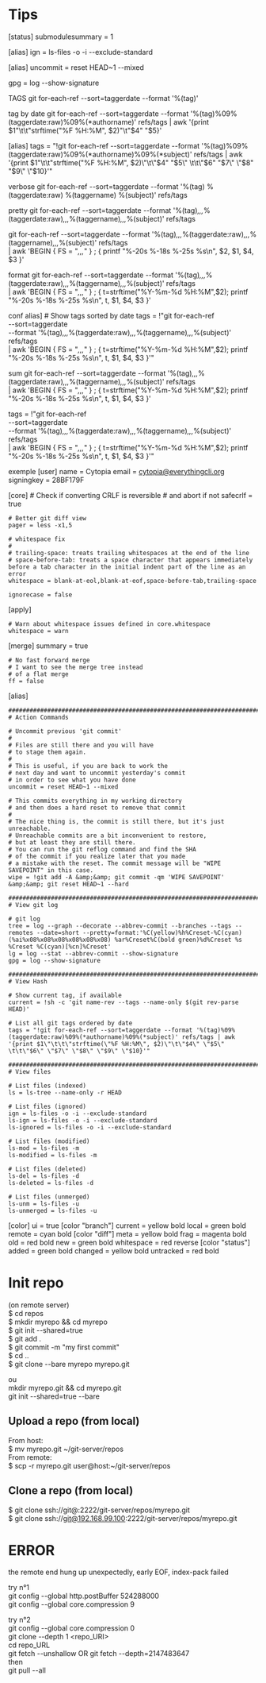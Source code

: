 # Tips
[status]
    submodulesummary = 1

[alias]
    ign = ls-files -o -i --exclude-standard

[alias]
    uncommit = reset HEAD~1 --mixed

gpg = log --show-signature


TAGS
git for-each-ref --sort=taggerdate --format '%(tag)'

tag by date
git for-each-ref --sort=taggerdate --format '%(tag)%09%(taggerdate:raw)%09%(*authorname)' refs/tags | awk '{print $1"\t\t"strftime("%F  %H:%M", $2)"\t"$4" "$5}'

[alias]
  tags = "!git for-each-ref --sort=taggerdate --format '%(tag)%09%(taggerdate:raw)%09%(*authorname)%09%(*subject)' refs/tags | awk '{print $1\"\t\t\"strftime(\"%F  %H:%M\", $2)\"\t\"$4\" \"$5\"  \t\t\"$6\" \"$7\" \"$8\" \"$9\" \"$10}'"

verbose
git for-each-ref --sort=taggerdate --format '%(tag) %(taggerdate:raw) %(taggername) %(subject)' refs/tags

pretty
git for-each-ref --sort=taggerdate --format '%(tag)_,,,_%(taggerdate:raw)_,,,_%(taggername)_,,,_%(subject)' refs/tags

git for-each-ref --sort=taggerdate --format '%(tag)_,,,_%(taggerdate:raw)_,,,_%(taggername)_,,,_%(subject)' refs/tags \
  | awk 'BEGIN { FS = "_,,,_"  } ; { printf "%-20s %-18s %-25s %s\n", $2, $1, $4, $3  }'

format
git for-each-ref --sort=taggerdate --format '%(tag)_,,,_%(taggerdate:raw)_,,,_%(taggername)_,,,_%(subject)' refs/tags \
  | awk 'BEGIN { FS = "_,,,_"  } ; { t=strftime("%Y-%m-%d  %H:%M",$2); printf "%-20s %-18s %-25s %s\n", t, $1, $4, $3  }'

conf
alias]
    # Show tags sorted by date
    tags = !"git for-each-ref \
        --sort=taggerdate \
        --format '%(tag)_,,,_%(taggerdate:raw)_,,,_%(taggername)_,,,_%(subject)' refs/tags \
        | awk 'BEGIN { FS = \"_,,,_\"  } ; { t=strftime(\"%Y-%m-%d  %H:%M\",$2); printf \"%-20s %-18s %-25s %s\\n\", t, $1, $4, $3  }'"

sum
git for-each-ref --sort=taggerdate --format '%(tag)_,,,_%(taggerdate:raw)_,,,_%(taggername)_,,,_%(subject)' refs/tags \
  | awk 'BEGIN { FS = "_,,,_"  } ; { t=strftime("%Y-%m-%d  %H:%M",$2); printf "%-20s %-18s %-25s %s\n", t, $1, $4, $3  }'

tags = !"git for-each-ref \
    --sort=taggerdate \
    --format '%(tag)_,,,_%(taggerdate:raw)_,,,_%(taggername)_,,,_%(subject)' refs/tags \
    | awk 'BEGIN { FS = \"_,,,_\"  } ; { t=strftime(\"%Y-%m-%d  %H:%M\",$2); printf \"%-20s %-18s %-25s %s\\n\", t, $1, $4, $3  }'"


exemple
[user]
    name = Cytopia
    email = cytopia@everythingcli.org
    signingkey = 28BF179F


[core]
    # Check if converting CRLF is reversible
    # and abort if not
    safecrlf = true

    # Better git diff view
    pager = less -x1,5

    # whitespace fix
    #
    # trailing-space: treats trailing whitespaces at the end of the line
    # space-before-tab: treats a space character that appears immediately before a tab character in the initial indent part of the line as an error
    whitespace = blank-at-eol,blank-at-eof,space-before-tab,trailing-space

    ignorecase = false

[apply]

    # Warn about whitespace issues defined in core.whitespace
    whitespace = warn

[merge]
    summary = true

    # No fast forward merge
    # I want to see the merge tree instead
    # of a flat merge
    ff = false

[alias]

    ################################################################################
    # Action Commands

    # Uncommit previous 'git commit'
    #
    # Files are still there and you will have
    # to stage them again.
    #
    # This is useful, if you are back to work the
    # next day and want to uncommit yesterday's commit
    # in order to see what you have done
    uncommit = reset HEAD~1 --mixed

    # This commits everything in my working directory
    # and then does a hard reset to remove that commit
    #
    # The nice thing is, the commit is still there, but it's just unreachable.
    # Unreachable commits are a bit inconvenient to restore,
    # but at least they are still there.
    # You can run the git reflog command and find the SHA
    # of the commit if you realize later that you made
    # a mistake with the reset. The commit message will be "WIPE SAVEPOINT" in this case.
    wipe = !git add -A &amp;&amp; git commit -qm 'WIPE SAVEPOINT' &amp;&amp; git reset HEAD~1 --hard

    ################################################################################
    # View git log

    # git log
    tree = log --graph --decorate --abbrev-commit --branches --tags --remotes --date=short --pretty=format:'%C(yellow)%h%Creset-%C(cyan)(%ai%x08%x08%x08%x08%x08%x08) %ar%Creset%C(bold green)%d%Creset %s %Creset %C(cyan)[%cn]%Creset'
    lg = log --stat --abbrev-commit --show-signature
    gpg = log --show-signature

    ################################################################################
    # View Hash

    # Show current tag, if available
    current = !sh -c 'git name-rev --tags --name-only $(git rev-parse HEAD)'

    # List all git tags ordered by date
    tags = "!git for-each-ref --sort=taggerdate --format '%(tag)%09%(taggerdate:raw)%09%(*authorname)%09%(*subject)' refs/tags | awk '{print $1\"\t\t\"strftime(\"%F %H:%M\", $2)\"\t\"$4\" \"$5\" \t\t\"$6\" \"$7\" \"$8\" \"$9\" \"$10}'"

    ################################################################################
    # View files

    # List files (indexed)
    ls = ls-tree --name-only -r HEAD

    # List files (ignored)
    ign = ls-files -o -i --exclude-standard
    ls-ign = ls-files -o -i --exclude-standard
    ls-ignored = ls-files -o -i --exclude-standard

    # List files (modified)
    ls-mod = ls-files -m
    ls-modified = ls-files -m

    # List files (deleted)
    ls-del = ls-files -d
    ls-deleted = ls-files -d

    # List files (unmerged)
    ls-unm = ls-files -u
    ls-unmerged = ls-files -u

[color]
    ui = true
    [color "branch"]
    current = yellow bold
    local = green bold
    remote = cyan bold
[color "diff"]
    meta = yellow bold
    frag = magenta bold
    old = red bold
    new = green bold
    whitespace = red reverse
[color "status"]
    added = green bold
    changed = yellow bold
    untracked = red bold
    
Init repo
=========
(on remote server)  
$ cd repos  
$ mkdir myrepo && cd myrepo  
$ git init --shared=true  
$ git add .  
$ git commit -m "my first commit"  
$ cd ..  
$ git clone --bare myrepo myrepo.git

ou  
mkdir myrepo.git && cd myrepo.git  
git init --shared=true --bare  

Upload a repo (from local)
------
From host:  
$ mv myrepo.git ~/git-server/repos  
From remote:  
$ scp -r myrepo.git user@host:~/git-server/repos  

Clone a repo (from local)  
-----
$ git clone ssh://git@<ip-docker-server>:2222/git-server/repos/myrepo.git  
$ git clone ssh://git@192.168.99.100:2222/git-server/repos/myrepo.git  

# ERROR
the remote end hung up unexpectedly, early EOF, index-pack failed

  try n°1  
git config --global http.postBuffer 524288000  
git config --global core.compression 9  

  try n°2  
git config --global core.compression 0  
git clone --depth 1 <repo_URI>  
  cd repo_URL  
git fetch --unshallow  OR git fetch --depth=2147483647  
  then  
git pull --all
